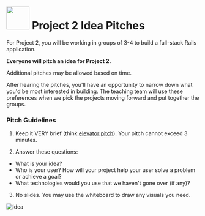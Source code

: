 # <img src="https://cloud.githubusercontent.com/assets/7833470/10899314/63829980-8188-11e5-8cdd-4ded5bcb6e36.png" height="60"> Project 2 Idea Pitches

For Project 2, you will be working in groups of 3-4 to build a full-stack Rails application.

**Everyone will pitch an idea for Project 2.**

Additional pitches may be allowed based on time. 

After hearing the pitches, you'll have an opportunity to narrow down what you'd be most interested in building.  The teaching team will use these preferences when we pick the projects moving forward and put together the groups.

### Pitch Guidelines

1. Keep it VERY brief (think <a href="https://en.wikipedia.org/wiki/Elevator_pitch" target="_blank">elevator pitch</a>). Your pitch cannot exceed 3 minutes.


2. Answer these questions:
  * What is your idea? 
  * Who is your user? How will your project help your user solve a problem or achieve a goal?
  * What technologies would you use that we haven't gone over (if any)?
  
3. No slides. You may use the whiteboard to draw any visuals you need.


![idea](https://cloud.githubusercontent.com/assets/7833470/12076308/f9c057fa-b15a-11e5-9c0a-38342e79b1da.gif)
